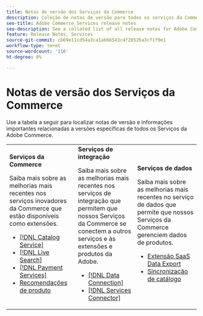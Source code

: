 ```yaml
---
title: Notas de versão dos Serviços da Commerce
description: Coleção de notas de versão para todos os serviços da Commerce
seo-title: Adobe Commerce Services release notes
seo-description: See a collated list of all release notes for Adobe Commerce Services and related data and integration services.
feature: Release Notes, Services
source-git-commit: cb69e11cd54a3ca1ab66543c4f28526a3cf1f9e1
workflow-type: tm+mt
source-wordcount: '116'
ht-degree: 0%

---
```


# Notas de versão dos Serviços da Commerce

Use a tabela a seguir para localizar notas de versão e informações importantes relacionadas a versões específicas de todos os Serviços da Adobe Commerce.

<table>
  <tbody>
    <tr>
      <td><strong>Serviços da Commerce</strong>
        <p>Saiba mais sobre as melhorias mais recentes nos serviços inovadores da Commerce que estão disponíveis como extensões.</p>
          <ul>
            <li><a href="https://experienceleague.adobe.com/docs/commerce/catalog-service/release-notes.html?lang=pt-BR">[!DNL Catalog Service]</a></li>
            <li><a href="https://experienceleague.adobe.com/docs/commerce/live-search/release-notes.html?lang=pt-BR">[!DNL Live Search]</a></li>
            <li><a href="https://experienceleague.adobe.com/docs/commerce/payment-services/release-notes.html?lang=pt-BR">[!DNL Payment Services]</a></li>
            <li><a href="https://experienceleague.adobe.com/docs/commerce/product-recommendations/release-notes.html?lang=pt-BR">Recomendações de produto</a></li>
          </ul>
        </td>
      <td><strong>Serviços de integração</strong>
        <p>Saiba mais sobre as melhorias mais recentes nos serviços de integração que permitem que nossos Serviços da Commerce se conectem a outros serviços e às extensões e produtos da Adobe.</p>
          <ul>
            <li><a href="https://experienceleague.adobe.com/docs/commerce/data-connection/release-notes.html?lang=pt-BR">[!DNL Data Connection]</a></li>
            <li><a href="https://experienceleague.adobe.com/docs/commerce/user-guides/saas.html">[!DNL Services Connector]</a></li>
          </ul>
      </td>
      <td><strong>Serviços de dados</strong>
        <p>Saiba mais sobre as melhorias mais recentes no serviço de dados que permite que nossos Serviços da Commerce gerenciem dados de produtos.</p>
          <ul>
           <li><a href="https://experienceleague.adobe.com/pt-br/docs/commerce/saas-data-export/release-notes">Extensão SaaS Data Export</a></li>
            <li><a href="https://experienceleague.adobe.com/docs/commerce/user-guides/data-services/catalog-sync.html?lang=pt-BR">Sincronização de catálogo</a></li>
          </ul>
      </td>
    </tr>
  </tbody>
</table>
